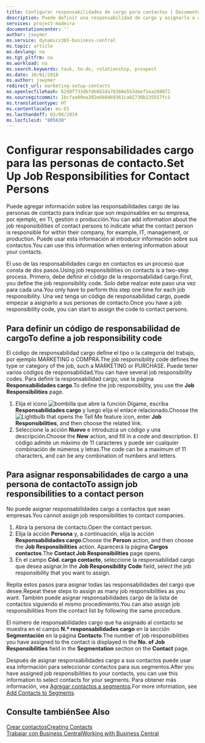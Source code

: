 ```yaml
---
title: Configurar responsabilidades de cargo para contactos | Documentos de Microsoft
description: Puede definir una responsabilidad de cargo y asignarla a un contacto para indicar las tareas de las que es responsable que su contacto en su empresa, por ejemplo, TI o producción.
services: project-madeira
documentationcenter: ''
author: jswymer
ms.service: dynamics365-business-central
ms.topic: article
ms.devlang: na
ms.tgt_pltfrm: na
ms.workload: na
ms.search.keywords: task, to-do, relationship, prospect
ms.date: 10/01/2018
ms.author: jswymer
redirect_url: marketing-setup-contacts
ms.openlocfilehash: 62d8f733dbfdb6b3da78368e553deef1ea208072
ms.sourcegitcommit: 1bcfaa99ea302e6b84b8361ca02730b135557fc1
ms.translationtype: HT
ms.contentlocale: es-ES
ms.lasthandoff: 03/08/2019
ms.locfileid: "805630"
---
```

# <a name="set-up-job-responsibilities-for-contact-persons"></a><span data-ttu-id="758c1-103">Configurar responsabilidades cargo para las personas de contacto.</span><span class="sxs-lookup"><span data-stu-id="758c1-103">Set Up Job Responsibilities for Contact Persons</span></span>
<span data-ttu-id="758c1-104">Puede agregar información sobre las responsabilidades cargo de las personas de contacto para indicar que son responsables en su empresa, por ejemplo, en TI, gestión o producción.</span><span class="sxs-lookup"><span data-stu-id="758c1-104">You can add information about the job responsibilities of contact persons to indicate what the contact person is responsible for within their company, for example, IT, management, or production.</span></span> <span data-ttu-id="758c1-105">Puede usar esta información al introducir información sobre sus contactos.</span><span class="sxs-lookup"><span data-stu-id="758c1-105">You can use this information when entering information about your contacts.</span></span>

<span data-ttu-id="758c1-106">El uso de las responsabilidades cargo en contactos es un proceso que consta de dos pasos.</span><span class="sxs-lookup"><span data-stu-id="758c1-106">Using job responsibilities on contacts is a two-step process.</span></span> <span data-ttu-id="758c1-107">Primero, debe definir el código de la responsabilidad cargo.</span><span class="sxs-lookup"><span data-stu-id="758c1-107">First, you define the job responsibility code.</span></span> <span data-ttu-id="758c1-108">Solo debe realzar este paso una vez para cada una.</span><span class="sxs-lookup"><span data-stu-id="758c1-108">You only have to perform this step one time for each job responsibility.</span></span> <span data-ttu-id="758c1-109">Una vez tenga un código de responsabilidad cargo, puede empezar a asignarlo a sus personas de contacto.</span><span class="sxs-lookup"><span data-stu-id="758c1-109">Once you have a job responsibility code, you can start to assign the code to contact persons.</span></span>

## <a name="to-define-a-job-responsibility-code"></a><span data-ttu-id="758c1-110">Para definir un código de responsabilidad de cargo</span><span class="sxs-lookup"><span data-stu-id="758c1-110">To define a job responsibility code</span></span>
<span data-ttu-id="758c1-111">El código de responsabilidad cargo define el tipo o la categoría del trabajo, por ejemplo MARKETING o COMPRA.</span><span class="sxs-lookup"><span data-stu-id="758c1-111">The job responsibility code defines the type or category of the job, such a MARKETING or PURCHASE.</span></span> <span data-ttu-id="758c1-112">Puede tener varios códigos de responsabilidad.</span><span class="sxs-lookup"><span data-stu-id="758c1-112">You can have several job responsibility codes.</span></span> <span data-ttu-id="758c1-113">Para definir la responsabilidad cargo, use la página **Responsabilidades cargo**.</span><span class="sxs-lookup"><span data-stu-id="758c1-113">To define the job responsibility, you use the **Job Responsibilities** page.</span></span>

1. <span data-ttu-id="758c1-114">Elija el icono ![bombilla que abre la función Dígame](media/ui-search/search_small.png "Dígame que desea hacer"), escriba **Responsabilidades cargo** y luego elija el enlace relacionado.</span><span class="sxs-lookup"><span data-stu-id="758c1-114">Choose the ![Lightbulb that opens the Tell Me feature](media/ui-search/search_small.png "Tell me what you want to do") icon, enter **Job Responsibilities**, and then choose the related link.</span></span>
2. <span data-ttu-id="758c1-115">Seleccione la acción **Nuevo** e introduzca un código y una descripción.</span><span class="sxs-lookup"><span data-stu-id="758c1-115">Choose the **New** action, and fill in a code and description.</span></span> <span data-ttu-id="758c1-116">El código admite un máximo de 11 caracteres y puede ser cualquier combinación de números y letras.</span><span class="sxs-lookup"><span data-stu-id="758c1-116">The code can be a maximum of 11 characters, and can be any combination of numbers and letters.</span></span>

## <a name="to-assign-job-responsibilities-to-a-contact-person"></a><span data-ttu-id="758c1-117">Para asignar responsabilidades de cargo a una persona de contacto</span><span class="sxs-lookup"><span data-stu-id="758c1-117">To assign job responsibilities to a contact person</span></span>
<span data-ttu-id="758c1-118">No puede asignar responsabilidades cargo a contactos que sean empresas.</span><span class="sxs-lookup"><span data-stu-id="758c1-118">You cannot assign job responsibilities to contact companies.</span></span>

1. <span data-ttu-id="758c1-119">Abra la persona de contacto.</span><span class="sxs-lookup"><span data-stu-id="758c1-119">Open the contact person.</span></span>
2. <span data-ttu-id="758c1-120">Elija la acción **Persona** y, a continuación, elija la acción **Responsabilidades cargo**.</span><span class="sxs-lookup"><span data-stu-id="758c1-120">Choose the **Person** action, and then choose the **Job Responsibilities** action.</span></span> <span data-ttu-id="758c1-121">Aparecerá la página **Cargos contactos**.</span><span class="sxs-lookup"><span data-stu-id="758c1-121">The **Contact Job Responsibilities** page opens.</span></span>
3. <span data-ttu-id="758c1-122">En el campo **Cód. cargo contacto**, seleccione la responsabilidad cargo que desea asignar.</span><span class="sxs-lookup"><span data-stu-id="758c1-122">In the **Job Responsibility Code** field, select the job responsibility that you want to assign.</span></span>

<span data-ttu-id="758c1-123">Repita estos pasos para asignar todas las responsabilidades del cargo que desee.</span><span class="sxs-lookup"><span data-stu-id="758c1-123">Repeat these steps to assign as many job responsibilities as you want.</span></span> <span data-ttu-id="758c1-124">También puede asignar responsabilidades cargo de la lista de contactos siguiendo el mismo procedimiento.</span><span class="sxs-lookup"><span data-stu-id="758c1-124">You can also assign job responsibilities from the contact list by following the same procedure.</span></span>

<span data-ttu-id="758c1-125">El número de responsabilidades cargo que ha asignado al contacto se muestra en el campo **N.º responsabilidades cargo** en la sección **Segmentación** en la página **Contacto**.</span><span class="sxs-lookup"><span data-stu-id="758c1-125">The number of job responsibilities you have assigned to the contact is displayed in the **No. of Job Responsibilities** field in the **Segmentation** section on the **Contact** page.</span></span>

<span data-ttu-id="758c1-126">Después de asignar responsabilidades cargo a sus contactos puede usar esa información para seleccionar contactos para sus segmentos.</span><span class="sxs-lookup"><span data-stu-id="758c1-126">After you have assigned job responsibilities to your contacts, you can use this information to select contacts for your segments.</span></span> <span data-ttu-id="758c1-127">Para obtener más información, vea [Agregar contactos a segmentos](marketing-add-contact-segment.md).</span><span class="sxs-lookup"><span data-stu-id="758c1-127">For more information, see [Add Contacts to Segments](marketing-add-contact-segment.md).</span></span>

## <a name="see-also"></a><span data-ttu-id="758c1-128">Consulte también</span><span class="sxs-lookup"><span data-stu-id="758c1-128">See Also</span></span>
[<span data-ttu-id="758c1-129">Crear contactos</span><span class="sxs-lookup"><span data-stu-id="758c1-129">Creating Contacts</span></span>](marketing-create-contact-companies.md)  
[<span data-ttu-id="758c1-130">Trabajar con Business Central</span><span class="sxs-lookup"><span data-stu-id="758c1-130">Working with Business Central</span></span>](ui-work-product.md)
